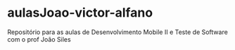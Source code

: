 # aulasJoao-victor-alfano
Repositório para as aulas de Desenvolvimento Mobile II e Teste de Software com o prof João Siles
